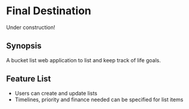 Final Destination
=================

Under construction!

Synopsis
--------
A bucket list web application to list and keep track of life goals.

Feature List
------------
- Users can create and update lists
- Timelines, priority and finance needed can be specified for list items
